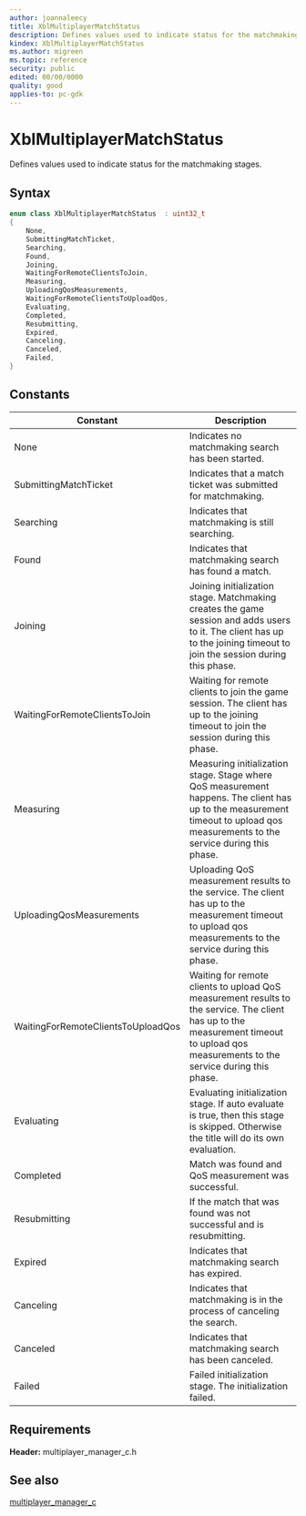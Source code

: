 ```yaml
---
author: joannaleecy
title: XblMultiplayerMatchStatus
description: Defines values used to indicate status for the matchmaking stages.
kindex: XblMultiplayerMatchStatus
ms.author: migreen
ms.topic: reference
security: public
edited: 00/00/0000
quality: good
applies-to: pc-gdk
---
```


# XblMultiplayerMatchStatus  

Defines values used to indicate status for the matchmaking stages.    

## Syntax  
  
```cpp
enum class XblMultiplayerMatchStatus  : uint32_t  
{  
    None,  
    SubmittingMatchTicket,  
    Searching,  
    Found,  
    Joining,  
    WaitingForRemoteClientsToJoin,  
    Measuring,  
    UploadingQosMeasurements,  
    WaitingForRemoteClientsToUploadQos,  
    Evaluating,  
    Completed,  
    Resubmitting,  
    Expired,  
    Canceling,  
    Canceled,  
    Failed,  
}  
```  
  
## Constants  
  
| Constant | Description |
| --- | --- |
| None | Indicates no matchmaking search has been started. |  
| SubmittingMatchTicket | Indicates that a match ticket was submitted for matchmaking. |  
| Searching | Indicates that matchmaking is still searching. |  
| Found | Indicates that matchmaking search has found a match. |  
| Joining | Joining initialization stage. Matchmaking creates the game session and adds users to it. The client has up to the joining timeout to join the session during this phase. |  
| WaitingForRemoteClientsToJoin | Waiting for remote clients to join the game session. The client has up to the joining timeout to join the session during this phase. |  
| Measuring | Measuring initialization stage. Stage where QoS measurement happens. The client has up to the measurement timeout to upload qos measurements to the service during this phase. |  
| UploadingQosMeasurements | Uploading QoS measurement results to the service. The client has up to the measurement timeout to upload qos measurements to the service during this phase. |  
| WaitingForRemoteClientsToUploadQos | Waiting for remote clients to upload QoS measurement results to the service. The client has up to the measurement timeout to upload qos measurements to the service during this phase. |  
| Evaluating | Evaluating initialization stage. If auto evaluate is true, then this stage is skipped. Otherwise the title will do its own evaluation. |  
| Completed | Match was found and QoS measurement was successful. |  
| Resubmitting | If the match that was found was not successful and is resubmitting. |  
| Expired | Indicates that matchmaking search has expired. |  
| Canceling | Indicates that matchmaking is in the process of canceling the search. |  
| Canceled | Indicates that matchmaking search has been canceled. |  
| Failed | Failed initialization stage. The initialization failed. |  
  
## Requirements  
  
**Header:** multiplayer_manager_c.h
  
## See also  
[multiplayer_manager_c](../multiplayer_manager_c_members.md)  
  
  